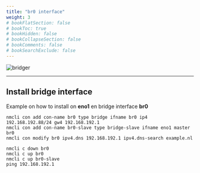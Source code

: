 ```yaml
---
title: "br0 interface"
weight: 3
# bookFlatSection: false
# bookToc: true
# bookHidden: false
# bookCollapseSection: false
# bookComments: false
# bookSearchExclude: false
---
```



![bridger](/images/bridge.jpg)

--- 

## Install bridge interface

Example on how to install on **eno1** en bridge interface **br0**



```
nmcli con add con-name br0 type bridge ifname br0 ip4 192.168.192.88/24 gw4 192.168.192.1
nmcli con add con-name br0-slave type bridge-slave ifname eno1 master br0
nmcli con modify br0 ipv4.dns 192.168.192.1 ipv4.dns-search example.nl
 
nmcli c down br0
nmcli c up br0
nmcli c up br0-slave 
ping 192.168.192.1
```
 
